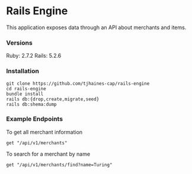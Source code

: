 # Rails Engine

This application exposes data through an API about merchants and items.

### Versions

Ruby: 2.7.2
Rails: 5.2.6

### Installation

```
git clone https://github.com/tjhaines-cap/rails-engine
cd rails-engine
bundle install
rails db:{drop,create,migrate,seed}
rails db:shema:dump
```

### Example Endpoints

To get all merchant information
```
get "/api/v1/merchants"
```

To search for a merchant by name
```
get "/api/v1/merchants/find?name=Turing"
```
